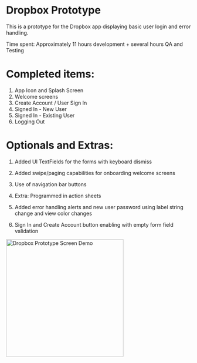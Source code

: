 # Dropbox Prototype

This is a prototype for the Dropbox app displaying basic user login and error handling.

Time spent: Approximately 11 hours development + several hours QA and Testing

# Completed items:

1. App Icon and Splash Screen
2. Welcome screens
3. Create Account / User Sign In
4. Signed In - New User
5. Signed In - Existing User
6. Logging Out

# Optionals and Extras:

1. Added UI TextFields for the forms with keyboard dismiss

2. Added swipe/paging capabilities for onboarding welcome screens

3. Use of navigation bar buttons

4. Extra: Programmed in action sheets

5. Added error handling alerts and new user password using label string change and view color changes

6. Sign In and Create Account button enabling with empty form field validation

<img src="https://github.com/losifer/codepath-dropbox/blob/master/dropbox.gif" alt="Dropbox Prototype Screen Demo" width="320" />